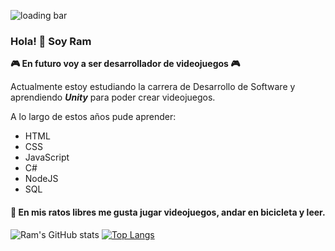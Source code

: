 ![loading bar](https://user-images.githubusercontent.com/45368708/114599079-038cf280-9c69-11eb-8fba-6063115380fe.jpg)






### Hola! 👋 Soy Ram
**🎮 En futuro voy a ser desarrollador de videojuegos 🎮**

Actualmente estoy estudiando la carrera de Desarrollo de Software y aprendiendo _**Unity**_ para poder crear videojuegos.

A lo largo de estos años pude aprender:
- HTML
- CSS
- JavaScript
- C#
- NodeJS
- SQL 

#### 🧐 En mis ratos libres me gusta jugar videojuegos, andar en bicicleta y leer.


![Ram's GitHub stats](https://github-readme-stats.vercel.app/api?username=ramgallagher&hide=contribs,prs&theme=dracula&show_icons=true)  [![Top Langs](https://github-readme-stats.vercel.app/api/top-langs/?username=ramgallagher&layout=compact&theme=dracula)](https://github.com/anuraghazra/github-readme-stats)

